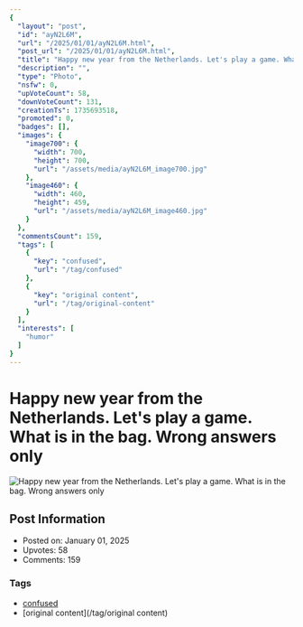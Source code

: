 ```yaml
---
{
  "layout": "post",
  "id": "ayN2L6M",
  "url": "/2025/01/01/ayN2L6M.html",
  "post_url": "/2025/01/01/ayN2L6M.html",
  "title": "Happy new year from the Netherlands. Let's play a game. What is in the bag. Wrong answers only",
  "description": "",
  "type": "Photo",
  "nsfw": 0,
  "upVoteCount": 58,
  "downVoteCount": 131,
  "creationTs": 1735693518,
  "promoted": 0,
  "badges": [],
  "images": {
    "image700": {
      "width": 700,
      "height": 700,
      "url": "/assets/media/ayN2L6M_image700.jpg"
    },
    "image460": {
      "width": 460,
      "height": 459,
      "url": "/assets/media/ayN2L6M_image460.jpg"
    }
  },
  "commentsCount": 159,
  "tags": [
    {
      "key": "confused",
      "url": "/tag/confused"
    },
    {
      "key": "original content",
      "url": "/tag/original-content"
    }
  ],
  "interests": [
    "humor"
  ]
}
---
```


# Happy new year from the Netherlands. Let's play a game. What is in the bag. Wrong answers only

![Happy new year from the Netherlands. Let's play a game. What is in the bag. Wrong answers only](/assets/media/ayN2L6M_image700.jpg)

## Post Information

- Posted on: January 01, 2025
- Upvotes: 58
- Comments: 159

### Tags

- [confused](/tag/confused)
- [original content](/tag/original content)
